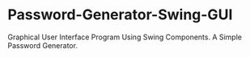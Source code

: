 # Password-Generator-Swing-GUI
Graphical User Interface Program Using Swing Components. A Simple Password Generator.
